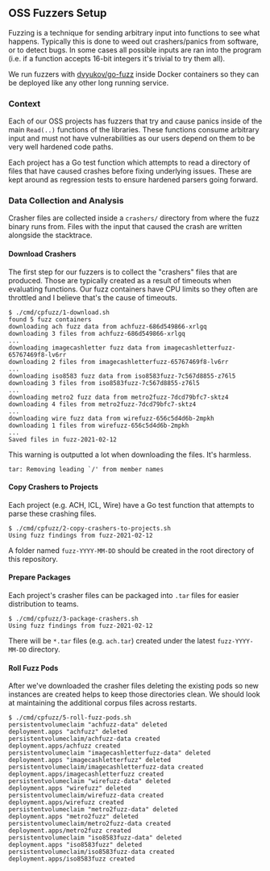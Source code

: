 ## OSS Fuzzers Setup

Fuzzing is a technique for sending arbitrary input into functions to see what happens. Typically this is done to weed out crashers/panics from software, or to detect bugs. In some cases all possible inputs are ran into the program (i.e. if a function accepts 16-bit integers it's trivial to try them all).

We run fuzzers with [dvyukov/go-fuzz](https://github.com/dvyukov/go-fuzz) inside Docker containers so they can be deployed like any other long running service.

### Context

Each of our OSS projects has fuzzers that try and cause panics inside of the main `Read(..)` functions of the libraries. These functions consume arbitrary input and must not have vulnerabilities as our users depend on them to be very well hardened code paths.

Each project has a Go test function which attempts to read a directory of files that have caused crashes before fixing underlying issues. These are kept around as regression tests to ensure hardened parsers going forward.

### Data Collection and Analysis

Crasher files are collected inside a `crashers/` directory from where the fuzz binary runs from. Files with the input that caused the crash are written alongside the stacktrace.

#### Download Crashers

The first step for our fuzzers is to collect the "crashers" files that are produced. Those are typically created as a result of timeouts when evaluating functions. Our fuzz containers have CPU limits so they often are throttled and I believe that's the cause of timeouts.

```
$ ./cmd/cpfuzz/1-download.sh
found 5 fuzz containers
downloading ach fuzz data from achfuzz-686d549866-xrlgq
downloading 3 files from achfuzz-686d549866-xrlgq
...
downloading imagecashletter fuzz data from imagecashletterfuzz-65767469f8-lv6rr
downloading 2 files from imagecashletterfuzz-65767469f8-lv6rr
...
downloading iso8583 fuzz data from iso8583fuzz-7c567d8855-z76l5
downloading 3 files from iso8583fuzz-7c567d8855-z76l5
...
downloading metro2 fuzz data from metro2fuzz-7dcd79bfc7-sktz4
downloading 4 files from metro2fuzz-7dcd79bfc7-sktz4
...
downloading wire fuzz data from wirefuzz-656c5d4d6b-2mpkh
downloading 1 files from wirefuzz-656c5d4d6b-2mpkh
...
Saved files in fuzz-2021-02-12
```

This warning is outputted a lot when downloading the files. It's harmless.
```
tar: Removing leading `/' from member names
```

#### Copy Crashers to Projects

Each project (e.g. ACH, ICL, Wire) have a Go test function that attempts to parse these crashing files.

```
$ ./cmd/cpfuzz/2-copy-crashers-to-projects.sh
Using fuzz findings from fuzz-2021-02-12
```

A folder named `fuzz-YYYY-MM-DD` should be created in the root directory of this repository.

#### Prepare Packages

Each project's crasher files can be packaged into `.tar` files for easier distribution to teams.

```
$ ./cmd/cpfuzz/3-package-crashers.sh
Using fuzz findings from fuzz-2021-02-12
```

There will be `*.tar` files (e.g. `ach.tar`) created under the latest `fuzz-YYYY-MM-DD` directory.

#### Roll Fuzz Pods

After we've downloaded the crasher files deleting the existing pods so new instances are created helps to keep those directories clean. We should look at maintaining the additional corpus files across restarts.

```
$ ./cmd/cpfuzz/5-roll-fuzz-pods.sh
persistentvolumeclaim "achfuzz-data" deleted
deployment.apps "achfuzz" deleted
persistentvolumeclaim/achfuzz-data created
deployment.apps/achfuzz created
persistentvolumeclaim "imagecashletterfuzz-data" deleted
deployment.apps "imagecashletterfuzz" deleted
persistentvolumeclaim/imagecashletterfuzz-data created
deployment.apps/imagecashletterfuzz created
persistentvolumeclaim "wirefuzz-data" deleted
deployment.apps "wirefuzz" deleted
persistentvolumeclaim/wirefuzz-data created
deployment.apps/wirefuzz created
persistentvolumeclaim "metro2fuzz-data" deleted
deployment.apps "metro2fuzz" deleted
persistentvolumeclaim/metro2fuzz-data created
deployment.apps/metro2fuzz created
persistentvolumeclaim "iso8583fuzz-data" deleted
deployment.apps "iso8583fuzz" deleted
persistentvolumeclaim/iso8583fuzz-data created
deployment.apps/iso8583fuzz created
```

